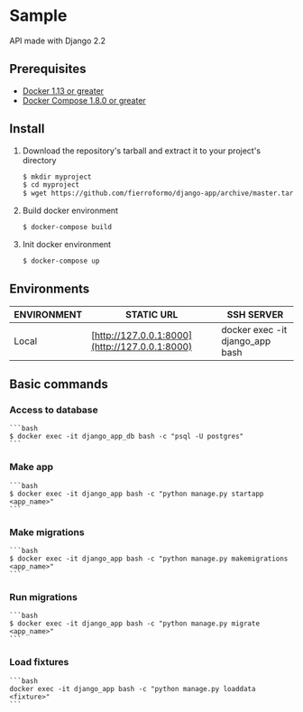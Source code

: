 # Sample
API made with Django 2.2


## Prerequisites
+ [Docker 1.13 or greater](https://www.docker.com)
+ [Docker Compose 1.8.0 or greater](https://docs.docker.com/compose/)


## Install
1. Download the repository's tarball and extract it to your project's directory

    ```bash
    $ mkdir myproject
    $ cd myproject
    $ wget https://github.com/fierroformo/django-app/archive/master.tar.gz -O - | tar -xz --strip 1
    ```

2. Build docker environment

    ```bash
    $ docker-compose build
    ```

3. Init docker environment

    ```bash
    $ docker-compose up
    ```


## Environments
ENVIRONMENT | STATIC URL | SSH SERVER
------------ | ------------- | -------------
Local | [http://127.0.0.1:8000](http://127.0.0.1:8000) | docker exec -it django_app bash


## Basic commands

### Access to database

    ```bash
    $ docker exec -it django_app_db bash -c "psql -U postgres"
    ```


### Make app

    ```bash
    $ docker exec -it django_app bash -c "python manage.py startapp <app_name>"
    ```


### Make migrations

    ```bash
    $ docker exec -it django_app bash -c "python manage.py makemigrations <app_name>"
    ```


### Run migrations

    ```bash
    $ docker exec -it django_app bash -c "python manage.py migrate <app_name>"
    ```


### Load fixtures

    ```bash
    docker exec -it django_app bash -c "python manage.py loaddata <fixture>"
    ```

